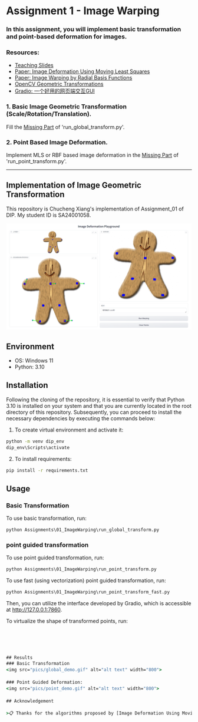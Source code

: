 # Assignment 1 - Image Warping

### In this assignment, you will implement basic transformation and point-based deformation for images.

### Resources:
- [Teaching Slides](https://rec.ustc.edu.cn/share/afbf05a0-710c-11ef-80c6-518b4c8c0b96) 
- [Paper: Image Deformation Using Moving Least Squares](https://people.engr.tamu.edu/schaefer/research/mls.pdf)
- [Paper: Image Warping by Radial Basis Functions](https://www.sci.utah.edu/~gerig/CS6640-F2010/Project3/Arad-1995.pdf)
- [OpenCV Geometric Transformations](https://docs.opencv.org/4.x/da/d6e/tutorial_py_geometric_transformations.html)
- [Gradio: 一个好用的网页端交互GUI](https://www.gradio.app/)

### 1. Basic Image Geometric Transformation (Scale/Rotation/Translation).
Fill the [Missing Part](run_global_transform.py#L21) of 'run_global_transform.py'.


### 2. Point Based Image Deformation.

Implement MLS or RBF based image deformation in the [Missing Part](run_point_transform.py#L52) of 'run_point_transform.py'.

---

## Implementation of Image Geometric Transformation

This repository is Chucheng Xiang's implementation of Assignment_01 of DIP. My student ID is SA24001058.

<img src="pics/teaser.png" alt="alt text" width="800">


## Environment

- OS: Windows 11
- Python: 3.10

## Installation
Following the cloning of the repository, it is essential to verify that Python 3.10 is installed on your system and that you are currently located in the root directory of this repository. Subsequently, you can proceed to install the necessary dependencies by executing the commands below:

1. To create virtual environment and activate it:

```cmd
python -m venv dip_env
dip_env\Scripts\activate
```
2. To install requirements:

```cmd
pip install -r requirements.txt
```


## Usage

### Basic Transformation
To use basic transformation, run:

```cmd
python Assignments\01_ImageWarping\run_global_transform.py
```

### point guided transformation
To use point guided transformation, run:

```cmd
python Assignments\01_ImageWarping\run_point_transform.py
```

To use fast (using vectorization) point guided transformation, run:

```cmd
python Assignments\01_ImageWarping\run_point_transform_fast.py
```

Then, you can utilize the interface developed by Gradio, which is accessible at http://127.0.0.1:7860.

To virtualize the shape of transformed points, run:

```cmd




## Results
### Basic Transformation
<img src="pics/global_demo.gif" alt="alt text" width="800">

### Point Guided Deformation:
<img src="pics/point_demo.gif" alt="alt text" width="800">

## Acknowledgement

>📋 Thanks for the algorithms proposed by [Image Deformation Using Moving Least Squares](https://people.engr.tamu.edu/schaefer/research/mls.pdf).
